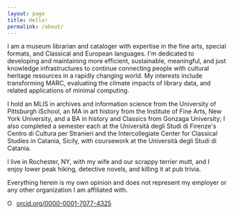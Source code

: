 ```yaml
---
layout: page
title: Hello!
permalink: /about/
---
```

I am a museum librarian and cataloger with expertise in the fine arts, special formats, and Classical and European languages. I'm dedicated to developing and maintaining more efficient, sustainable, meaningful, and just knowledge infrastructures to continue connecting people with cultural heritage resources in a rapidly changing world. My interests include transforming MARC, evaluating the climate impacts of library data, and related applications of minimal computing. 

I hold an MLIS in archives and information science from the University of Pittsburgh iSchool, an MA in art history from the Institute of Fine Arts, New York University, and a BA in history and Classics from Gonzaga University; I also completed a semester each at the Università degli Studi di Firenze's Centro di Cultura per Stranieri and the Intercollegiate Center for Classical Studies in Catania, Sicily, with coursework at the Università degli Studi di Catania. 

I live in Rochester, NY, with my wife and our scrappy terrier mutt, and I enjoy lower peak hiking, detective novels, and killing it at pub trivia.

Everything herein is my own opinion and does not represent my employer or any other organization I am affiliated with.

<a href="https://orcid.org/0000-0001-7077-4325" target="orcid.widget" rel="noopener noreferrer" style="vertical-align:top;"><img src="https://orcid.org/sites/default/files/images/orcid_16x16.png" style="width:1em;margin-right:.5em;" alt="ORCID iD icon">orcid.org/0000-0001-7077-4325</a>
